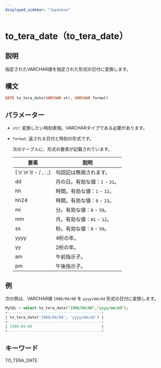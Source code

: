 ```yaml
---
displayed_sidebar: "Japanese"
---
```


# to_tera_date（to_tera_date）

## 説明

指定されたVARCHAR値を指定された形式の日付に変換します。

## 構文

```Haskell
DATE to_tera_date(VARCHAR str, VARCHAR format)
```

## パラメーター

- `str`: 変換したい時刻表現。VARCHARタイプである必要があります。

- `format`: 返される日付と時刻の形式です。

  次のテーブルに、形式の要素が記載されています。

  | **要素**              | **説明**                                |
  | --------------------- | ---------------------------------------- |
  | [ \r \n \t - / , . ;] | 句読記は無視されます。                  |
  | dd                    | 月の日。有効な値：`1` - `31`。           |
  | hh                    | 時間。有効な値：`1` - `12`。             |
  | hh24                  | 時間。有効な値：`0` - `23`。             |
  | mi                    | 分。有効な値：`0` - `59`。                |
  | mm                    | 月。有効な値：`01` - `12`。               |
  | ss                    | 秒。有効な値：`0` - `59`。                |
  | yyyy                  | 4桁の年。                               |
  | yy                    | 2桁の年。                               |
  | am                    | 午前指示子。                            |
  | pm                    | 午後指示子。                            |

## 例

次の例は、VARCHAR値 `1988/04/08` を `yyyy/mm/dd` 形式の日付に変換します。

```SQL
MySQL > select to_tera_date("1988/04/08","yyyy/mm/dd");
+------------------------------------------+
| to_tera_date('1988/04/08', 'yyyy/mm/dd') |
+------------------------------------------+
| 1988-04-08                               |
+------------------------------------------+
```

## キーワード

TO_TERA_DATE